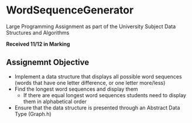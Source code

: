 # WordSequenceGenerator

Large Programming Assignment as part of the University Subject Data Structures and Algorithms

**Received 11/12 in Marking**

## Assignemnt Objective

- Implement a data structure that displays all possible word sequences (words that have one letter difference, or one letter more/less)
- Find the longest word sequences and display them
  - If there are equal longest word sequences students need to display them in alphabetical order
- Ensure that the data structure is presented through an Abstract Data Type (Graph.h)


